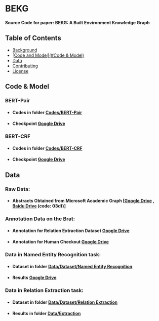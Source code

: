 # BEKG
#### Source Code for paper: BEKG: A Built Environment Knowledge Graph
## Table of Contents

- [Background](#background)
- [[Code and Model](#Code & Model)](https://github.com/HKUST-KnowComp/BEKG/blob/main/README.md#code--model)
- [Data](#Data)
- [Contributing](#contributing)
- [License](#license)

## Code & Model
### BERT-Pair
* #### Codes in folder [Codes/BERT-Pair](https://github.com/HKUST-KnowComp/BEKG/tree/main/Codes/BERT-Pair)
* #### Checkpoint [Google Drive](https://drive.google.com/file/d/1R8GY4Pv_4ikfcCWKXVAKg97frN1G_oMI/view?usp=sharing)
### BERT-CRF
* #### Codes in folder [Codes/BERT-CRF](https://github.com/HKUST-KnowComp/BEKG/tree/main/Codes/BERT-CRF)
* #### Checkpoint [Google Drive](https://drive.google.com/file/d/1jxsxW9e_pRG3bbp-Dsd_IWbeQPq4oZLT/view?usp=sharing)
## Data
### Raw Data:
* #### Abstracts Obtained from Microsoft Academic Graph [[Google Drive](https://drive.google.com/file/d/19RG_geazLt9be3zU2knRkLQPfxZSkf4X/view?usp=sharing) , [Baidu Drive](https://pan.baidu.com/s/1ChABm0aI38vYN69jGfARZg) (code: 03df)]
### Annotation Data on the Brat:
* #### Annotation for Relation Extraction Dataset [Google Drive](https://drive.google.com/drive/folders/1znsk-HCkqlWeSYi357pLTCeTlr8xuAY6?usp=sharing)
* #### Annotation for Human Checkout [Google Drive](https://drive.google.com/drive/folders/1VAbxeRk4zJ5-xVFAogDWgf5got1VqFOY?usp=sharing)
### Data in Named Entity Recognition task:
* #### Dataset in folder [Data/Dataset/Named Entity Recognition](https://github.com/HKUST-KnowComp/BEKG/tree/main/Data/Dataset/Named%20Entity%20Recognition)
* #### Results [Google Drive](https://drive.google.com/drive/folders/1PxNauFn-xeTVMYc8PCDucZMiPznmBFXe?usp=sharing)
### Data in Relation Extraction task:
* #### Dataset in folder [Data/Dataset/Relation Extraction](https://github.com/HKUST-KnowComp/BEKG/tree/main/Data/Dataset/Relation%20Extraction)
* #### Results in folder [Data/Extraction](https://github.com/HKUST-KnowComp/BEKG/tree/main/Data/Extraction)
